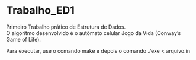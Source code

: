# Trabalho_ED1
Primeiro Trabalho prático de Estrutura de Dados. <br>
O algoritmo desenvolvido é o autômato celular Jogo da Vida (Conway’s Game of Life).

Para executar, use o comando make e depois o comando ./exe < arquivo.in
